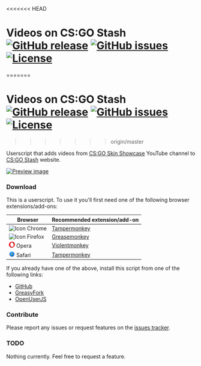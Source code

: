 <<<<<<< HEAD
# Videos on CS:GO Stash [![GitHub release](https://img.shields.io/github/release/HatScripts/VideosOnCSGOStash.svg)](https://github.com/HatScripts/VideosOnCSGOStash/releases/latest) [![GitHub issues](https://img.shields.io/github/issues/HatScripts/VideosOnCSGOStash.svg)](https://github.com/HatScripts/VideosOnCSGOStash/issues) [![License](https://img.shields.io/github/license/HatScripts/VideosOnCSGOStash.svg?maxAge=2592000)](https://github.com/HatScripts/VideosOnCSGOStash/blob/master/LICENSE.md)
=======
# Videos on CS:GO Stash [![GitHub release](https://img.shields.io/github/release/HatScripts/VideosOnCSGOStash.svg)](https://github.com/HatScripts/VideosOnCSGOStash/releases/latest) [![GitHub issues](https://img.shields.io/github/issues/HatScripts/VideosOnCSGOStash.svg)](https://github.com/HatScripts/VideosOnCSGOStash/issues) [![License](https://img.shields.io/github/license/HatScripts/VideosOnCSGOStash.svg?maxAge=2592000)](https://github.com/HatScripts/VideosOnCSGOStash/LICENSE.md)
>>>>>>> origin/master

Userscript that adds videos from [CS:GO Skin Showcase](https://www.youtube.com/user/ffffinal) YouTube channel to [CS:GO Stash](csgostash.com) website.

[![Preview image](http://i.imgur.com/3BX5QcI.gif)](http://i.imgur.com/3BX5QcI.gifv)

### Download
This is a userscript. To use it you'll first need one of the following browser extensions/add-ons:

Browser | Recommended extension/add-on
--------|-----------------------------
![Icon](https://github.com/alrra/browser-logos/raw/master/chrome/chrome_16x16.png) Chrome  | [Tampermonkey](https://chrome.google.com/webstore/detail/tampermonkey/dhdgffkkebhmkfjojejmpbldmpobfkfo)
![Icon](https://github.com/alrra/browser-logos/raw/master/firefox/firefox_16x16.png) Firefox | [Greasemonkey](https://addons.mozilla.org/firefox/addon/greasemonkey/)
![Icon](https://github.com/alrra/browser-logos/raw/master/opera/opera_16x16.png) Opera   | [Violentmonkey](https://addons.opera.com/en/extensions/details/violent-monkey/)
![Icon](https://github.com/alrra/browser-logos/raw/master/safari/safari_16x16.png) Safari | [Tampermonkey](https://safari.tampermonkey.net/tampermonkey.safariextz)

If you already have one of the above, install this script from one of the following links:
* [GitHub](https://github.com/HatScripts/VideosOnCSGOStash/raw/master/videos-on-csgo-stash.user.js)
* [GreasyFork](https://greasyfork.org/scripts/16668-videos-on-cs-go-stash/code/Videos%20on%20CS:GO%20Stash.user.js)
* [OpenUserJS](https://openuserjs.org/install/HatScripts/Videos_on_CSGO_Stash.user.js)

### Contribute
Please report any issues or request features on the [issues tracker](https://github.com/HatScripts/VideosOnCSGOStash/issues).

### TODO
Nothing currently. Feel free to request a feature.